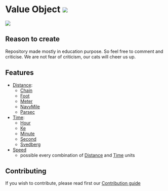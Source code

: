 # Value Object ![](https://travis-ci.org/purringCatFoundation/ValueObject.svg?branch=master)

![](https://media.giphy.com/media/fAT2Db0j0Mblu/giphy.gif)

## Reason to create

Repository made mostly in education purpose. So feel free to comment and criticise.
We are not fear of criticism, our cats will cheer us up.

## Features
 - [Distance](src/Distance):
    - [Chain](src/Distance/Chain.php)
    - [Foot](src/Distance/Foot.php)
    - [Meter](src/Distance/Meter.php)
    - [NavyMile](src/Distance/NavyMile.php)
    - [Parsec](src/Distance/Parsec.php)
 - [Time](src/Time):
    - [Hour](src/Time/Hour.php)
    - [Ke](src/Time/Ke.php)
    - [Minute](src/Time/Minute.php)
    - [Second](src/Time/Second.php)
    - [Svedberg](src/Time/Svedberg.php)
 - [Speed](src/Speed/Speed.php)
    - possible every combination of [Distance](src/Distance) and [Time](src/Time) units  
    
    
 

## Contributing

If you wish to contribute, please read first our [Contribution guide](CONTRIBUTING.md)
